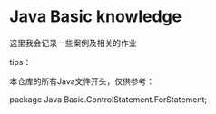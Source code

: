 # Java Basic knowledge

这里我会记录一些案例及相关的作业

tips：

本仓库的所有Java文件开头，仅供参考：

package Java Basic.ControlStatement.ForStatement;
